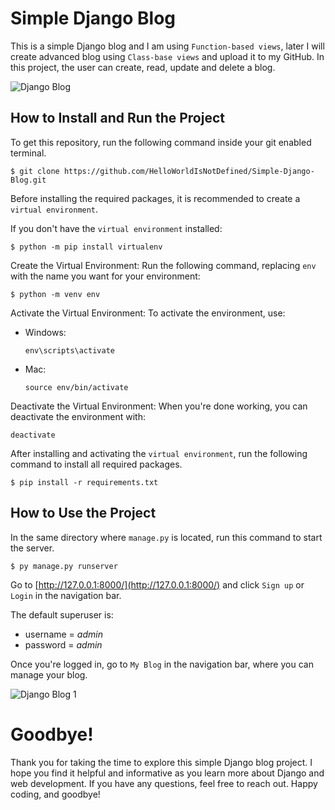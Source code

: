 # Simple Django Blog
This is a simple Django blog and I am using `Function-based views`, later I will create advanced blog using `Class-base views` and upload it to my GitHub.
In this project, the user can create, read, update and delete a blog.

![Django Blog](https://github.com/user-attachments/assets/1444be6b-b5c1-4291-930f-a7ef0706851e)


## How to Install and Run the Project
To get this repository, run the following command inside your git enabled terminal.
```
$ git clone https://github.com/HelloWorldIsNotDefined/Simple-Django-Blog.git
```

Before installing the required packages, it is recommended to create a `virtual environment`.

If you don't have the `virtual environment` installed:
```
$ python -m pip install virtualenv
```

Create the Virtual Environment: Run the following command, replacing `env` with the name you want for your environment:

```
$ python -m venv env
```

Activate the Virtual Environment: To activate the environment, use:

  + Windows:
    ```
    env\scripts\activate
    ```
  
  + Mac:
    ```
    source env/bin/activate
    ```
Deactivate the Virtual Environment: When you're done working, you can deactivate the environment with:
```
deactivate
```


After installing and activating the `virtual environment`, run the following command to install all required packages.
```
$ pip install -r requirements.txt
```
## How to Use the Project
In the same directory where `manage.py` is located, run this command to start the server.
```
$ py manage.py runserver
```
Go to [http://127.0.0.1:8000/](http://127.0.0.1:8000/) and click `Sign up` or `Login` in the navigation bar.

The default superuser is:
+ username = _admin_
+ password = _admin_

Once you're logged in, go to `My Blog` in the navigation bar, where you can manage your blog.

![Django Blog 1](https://github.com/user-attachments/assets/5ec5d7fd-e743-44d5-8a78-7c153d750832)


# Goodbye!
Thank you for taking the time to explore this simple Django blog project. I hope you find it helpful and informative as you learn more about Django and web development. If you have any questions, feel free to reach out. Happy coding, and goodbye!


  
